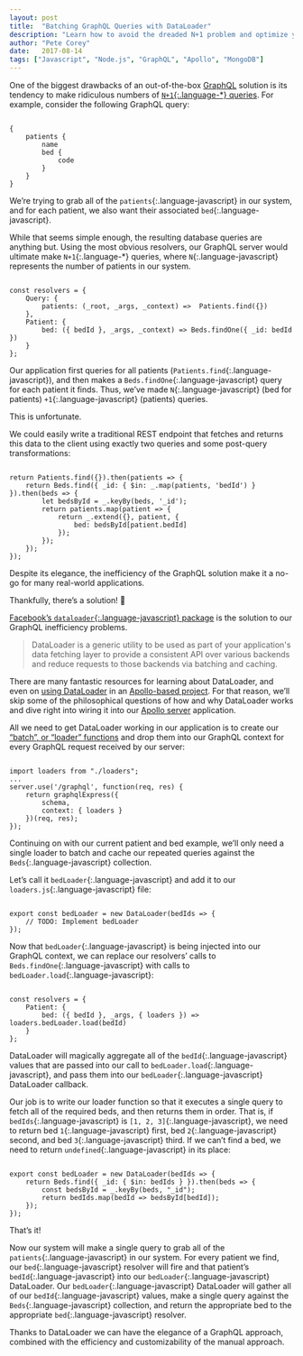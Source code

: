```yaml
---
layout: post
title:  "Batching GraphQL Queries with DataLoader"
description: "Learn how to avoid the dreaded N+1 problem and optimize your GraphQL queries with DataLoader and MongoDB."
author: "Pete Corey"
date:   2017-08-14
tags: ["Javascript", "Node.js", "GraphQL", "Apollo", "MongoDB"]
---
```


One of the biggest drawbacks of an out-of-the-box [GraphQL](http://graphql.org/) solution is its tendency to make ridiculous numbers of [`N+1`{:.language-*} queries](https://stackoverflow.com/questions/97197/what-is-n1-select-query-issue). For example, consider the following GraphQL query:

<pre class='language-javascript'><code class='language-javascript'>
{
    patients {
        name
        bed {
            code
        }
    }
}
</code></pre>

We’re trying to grab all of the `patients`{:.language-javascript} in our system, and for each patient, we also want their associated `bed`{:.language-javascript}.

While that seems simple enough, the resulting database queries are anything but. Using the most obvious resolvers, our GraphQL server would ultimate make `N+1`{:.language-*} queries, where `N`{:.language-javascript} represents the number of patients in our system.

<pre class='language-javascript'><code class='language-javascript'>
const resolvers = {
    Query: {
        patients: (_root, _args, _context) =>  Patients.find({})
    },
    Patient: {
        bed: ({ bedId }, _args, _context) => Beds.findOne({ _id: bedId })
    }
};
</code></pre>

Our application first queries for all patients (`Patients.find`{:.language-javascript}), and then makes a `Beds.findOne`{:.language-javascript} query for each patient it finds. Thus, we’ve made `N`{:.language-javascript} (bed for patients) `+1`{:.language-javascript} (patients) queries.

This is unfortunate.

We could easily write a traditional REST endpoint that fetches and returns this data to the client using exactly two queries and some post-query transformations:

<pre class='language-javascript'><code class='language-javascript'>
return Patients.find({}).then(patients => {
    return Beds.find({ _id: { $in: _.map(patients, 'bedId') } }).then(beds => {
        let bedsById = _.keyBy(beds, '_id');
        return patients.map(patient => {
            return _.extend({}, patient, {
                bed: bedsById[patient.bedId]
            });
        });
    });
});
</code></pre>

Despite its elegance, the inefficiency of the GraphQL solution make it a no-go for many real-world applications.

Thankfully, there’s a solution! 🎉

[Facebook’s `dataloader`{:.language-javascript} package](https://github.com/facebook/dataloader) is the solution to our GraphQL inefficiency problems.

> DataLoader is a generic utility to be used as part of your application's data fetching layer to provide a consistent API over various backends and reduce requests to those backends via batching and caching.

There are many fantastic resources for learning about DataLoader, and even on [using DataLoader](http://dev.apollodata.com/tools/graphql-tools/connectors.html#DataLoader-and-caching) in an [Apollo-based project](https://github.com/apollographql/GitHunt-API). For that reason, we’ll skip some of the philosophical questions of how and why DataLoader works and dive right into wiring it into our [Apollo server](http://dev.apollodata.com/tools/) application.

All we need to get DataLoader working in our application is to create our [“batch”, or “loader” functions](https://github.com/facebook/dataloader#batch-function) and drop them into our GraphQL context for every GraphQL request received by our server:

<pre class='language-javascript'><code class='language-javascript'>
import loaders from "./loaders";
...
server.use('/graphql', function(req, res) {
    return graphqlExpress({
        schema,
        context: { loaders }
    })(req, res);
});
</code></pre>

Continuing on with our current patient and bed example, we’ll only need a single loader to batch and cache our repeated queries against the `Beds`{:.language-javascript} collection.

Let’s call it `bedLoader`{:.language-javascript} and add it to our `loaders.js`{:.language-javascript} file:

<pre class='language-javascript'><code class='language-javascript'>
export const bedLoader = new DataLoader(bedIds => {
    // TODO: Implement bedLoader
});
</code></pre>

Now that `bedLoader`{:.language-javascript} is being injected into our GraphQL context, we can replace our resolvers’ calls to `Beds.findOne`{:.language-javascript} with calls to `bedLoader.load`{:.language-javascript}:

<pre class='language-javascript'><code class='language-javascript'>
const resolvers = {
    Patient: {
        bed: ({ bedId }, _args, { loaders }) => loaders.bedLoader.load(bedId)
    }
};
</code></pre>

DataLoader will magically aggregate all of the `bedId`{:.language-javascript} values that are passed into our call to `bedLoader.load`{:.language-javascript}, and pass them into our `bedLoader`{:.language-javascript} DataLoader callback.

Our job is to write our loader function so that it executes a single query to fetch all of the required beds, and then returns them in order. That is, if `bedIds`{:.language-javascript} is `[1, 2, 3]`{:.language-javascript}, we need to return bed `1`{:.language-javascript} first, bed `2`{:.language-javascript} second, and bed `3`{:.language-javascript} third. If we can’t find a bed, we need to return `undefined`{:.language-javascript} in its place:

<pre class='language-javascript'><code class='language-javascript'>
export const bedLoader = new DataLoader(bedIds => {
    return Beds.find({ _id: { $in: bedIds } }).then(beds => {
        const bedsById = _.keyBy(beds, "_id");
        return bedIds.map(bedId => bedsById[bedId]);
    });
});
</code></pre>

That’s it!

Now our system will make a single query to grab all of the `patients`{:.language-javascript} in our system. For every patient we find, our `bed`{:.language-javascript} resolver will fire and that patient’s `bedId`{:.language-javascript} into our `bedLoader`{:.language-javascript} DataLoader. Our `bedLoader`{:.language-javascript} DataLoader will gather all of our `bedId`{:.language-javascript} values, make a single query against the `Beds`{:.language-javascript} collection, and return the appropriate bed to the appropriate `bed`{:.language-javascript} resolver.

Thanks to DataLoader we can have the elegance of a GraphQL approach, combined with the efficiency and customizability of the manual approach.
